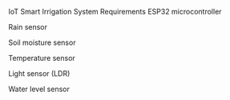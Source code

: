 IoT Smart Irrigation System
Requirements
ESP32 microcontroller

Rain sensor

Soil moisture sensor

Temperature sensor

Light sensor (LDR)

Water level sensor
